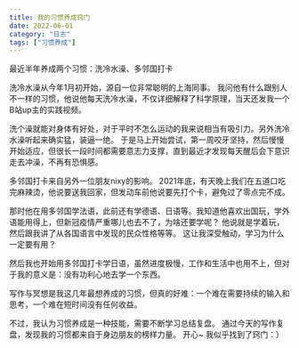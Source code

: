 ```yaml
---
title: 我的习惯养成窍门
date: 2022-06-01
category: "日志"
tags: ["习惯养成"]
---
```

最近半年养成两个习惯：洗冷水澡、多邻国打卡

洗冷水澡从今年1月初开始，源自一位非常聪明的上海同事。
我问他有什么跟别人不一样的习惯，他说他每天洗冷水澡，不仅详细解释了科学原理，当天还发我一个B站up主的实践视频。

洗个澡就能对身体有好处，对于平时不怎么运动的我来说相当有吸引力。另外洗冷水澡听起来确实猛，装逼一绝。
于是马上开始尝试，第一周咬牙坚持，然后慢慢开始适应，但很长一段时间都需要意志力支撑，直到最近才发现每天醒后会下意识走去冲澡，不再有恐惧感。

多邻国打卡来自另外一位朋友nixy的影响。
2021年底，有天晚上我们在五道口吃完麻辣烫，他说要送我回家，但发动车前他说要先打个卡，避免过了零点完不成。

那时他在用多邻国学法语，此前还有学德语、日语等。我知道他喜欢出国玩，学外语能用得上，但新冠疫情严重哪儿也去不了，为啥还要学呢？
他说就是学着玩，然后跟我讲了从各国语言中发现的民众性格等等。
这让我深受触动，学习为什么一定要有用？

然后我也开始用多邻国打卡学日语，虽然进度极慢，工作和生活中也用不上，但对于我的意义是：没有功利心地去学一个东西。

写作与冥想是我这几年最想养成的习惯，但真的好难：一个难在需要持续的输入和思考，一个难在短时间没有任何收益。

不过，我认为习惯养成是一种技能，需要不断学习总结复盘。
通过今天的写作复盘，发现我的习惯都来自于身边朋友的榜样力量。
开心~ 我似乎找到了窍门：）



